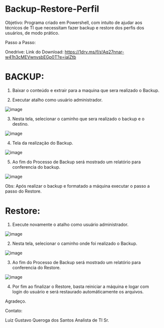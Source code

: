 # Backup-Restore-Perfil

Objetivo: Programa criado em Powershell, com intuito de ajudar aos técnicos de TI que necessitam fazer backup e restore dos perfis dos usuários, de modo prático.

Passo a Passo:

Onedrive: Link do Download: https://1drv.ms/f/s!Aq27nnar-w41h3cMEVwnvsbEGp0T?e=iaIZtb

# BACKUP:

1) Baixar o conteúdo  e extrair para a maquina que sera realizado o Backup.

2) Executar atalho como usuário administrador.

![image](https://user-images.githubusercontent.com/126285028/226122679-93303df5-2d4d-4173-9470-80498fff8e1a.png)

3) Nesta tela, selecionar o caminho que sera realizado o backup e o destino.
 
![image](https://user-images.githubusercontent.com/126285028/226124543-146d71ea-0de2-465c-bd31-67b9030d2d85.png)

4) Tela da realização do Backup.

![image](https://user-images.githubusercontent.com/126285028/226124574-b9dcbe18-1a9d-47e0-8cf5-4f33be539a11.png)

5) Ao fim do Processo de Backup será mostrado um relatório para conferencia do backup.

![image](https://user-images.githubusercontent.com/126285028/226123820-2ab47c1c-5e2e-41f4-b2f2-48d9d45d38d7.png)

Obs: Após realizar o backup e formatado a máquina executar o passo a passo do Restore.

# Restore:

1) Execute novamente o atalho como usuário administrador.

![image](https://user-images.githubusercontent.com/126285028/226122679-93303df5-2d4d-4173-9470-80498fff8e1a.png)

2) Nesta tela, selecionar o caminho onde foi realizado o Backup.

![image](https://user-images.githubusercontent.com/126285028/226124328-602dc855-a8dd-46dd-8140-7157cf81b263.png)

3) Ao fim do Processo de Backup será mostrado um relatório para conferencia do Restore.

![image](https://user-images.githubusercontent.com/126285028/226123921-6df85583-69fe-4291-9e60-e3d059e666a8.png)

4) Por fim ao finalizar o Restore, basta reiniciar a máquina e logar com login do usuário e será restaurado automáticamente os arquivos.

Agradeço.

Contato:

Luiz Gustavo Queroga dos Santos
Analista de TI Sr.

